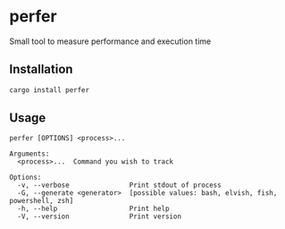 # perfer
Small tool to measure performance and execution time

## Installation
```bash
cargo install perfer
```

## Usage
```
perfer [OPTIONS] <process>...

Arguments:
  <process>...  Command you wish to track

Options:
  -v, --verbose               Print stdout of process
  -G, --generate <generator>  [possible values: bash, elvish, fish, powershell, zsh]
  -h, --help                  Print help
  -V, --version               Print version
```
